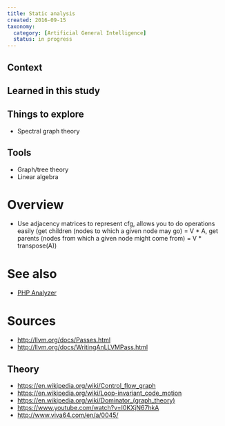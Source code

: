 ```yaml
---
title: Static analysis
created: 2016-09-15
taxonomy:
  category: [Artificial General Intelligence]
  status: in progress
---
```


## Context

## Learned in this study

## Things to explore
* Spectral graph theory

## Tools
* Graph/tree theory
* Linear algebra

# Overview

* Use adjacency matrices to represent cfg, allows you to do operations easily (get children (nodes to which a given node may go) = V * A, get parents (nodes from which a given node might come from) = V * transpose(A))

# See also
* [PHP Analyzer](php-analyzer)

# Sources
* http://llvm.org/docs/Passes.html
* http://llvm.org/docs/WritingAnLLVMPass.html

## Theory
* https://en.wikipedia.org/wiki/Control_flow_graph
* https://en.wikipedia.org/wiki/Loop-invariant_code_motion
* https://en.wikipedia.org/wiki/Dominator_(graph_theory)
* https://www.youtube.com/watch?v=I0KXjN67hkA
* http://www.viva64.com/en/a/0045/